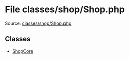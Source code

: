 File classes/shop/Shop.php
=========

Source: [classes/shop/Shop.php](https://github.com/PrestaShop/PrestaShop/blob/1.6.0.14/classes/shop/Shop.php)


Classes
-------

* [ShopCore](class.ShopCore.md)

